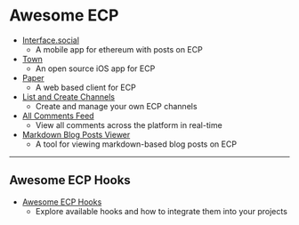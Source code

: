 # Awesome ECP

- [Interface.social](https://interface.social)
  - A mobile app for ethereum with posts on ECP
- [Town](https://t.me/+BpHx8Cm1I6M3OTc0)
  - An open source iOS app for ECP
- [Paper](https://paper.ink)
  - A web based client for ECP
- [List and Create Channels](https://ecp-channel-tool.vercel.app)
  - Create and manage your own ECP channels
- [All Comments Feed](https://lennardevertz.github.io/ecp-view/)
  - View all comments across the platform in real-time
- [Markdown Blog Posts Viewer](https://ecp-eth.github.io/md/)
  - A tool for viewing markdown-based blog posts on ECP


---

## Awesome ECP Hooks

- [Awesome ECP Hooks](https://github.com/ecp-eth/awesome-ecp-hooks)
  - Explore available hooks and how to integrate them into your projects
